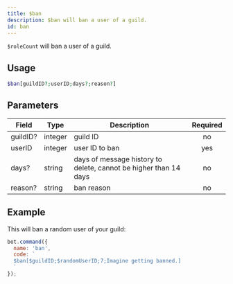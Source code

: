 ```yaml
---
title: $ban 
description: $ban will ban a user of a guild.
id: ban
---
```


`$roleCount` will ban a user of a guild.

## Usage

```php
$ban[guildID?;userID;days?;reason?]
```

## Parameters 


| Field     | Type    | Description                                        | Required |
|-----------|---------|----------------------------------------------------| :------: |
| guildID?    | integer  | guild ID                             | no      |
| userID    | integer  | user ID to ban                             | yes      |
| days?    | string  | days of message history to delete, cannot be higher than 14 days | no      |
| reason?    | string  | ban reason                             | no      |


## Example

This will ban a random user of your guild:

```javascript
bot.command({
  name: 'ban',
  code: `
  $ban[$guildID;$randomUserID;7;Imagine getting banned.]
  `
});
```
